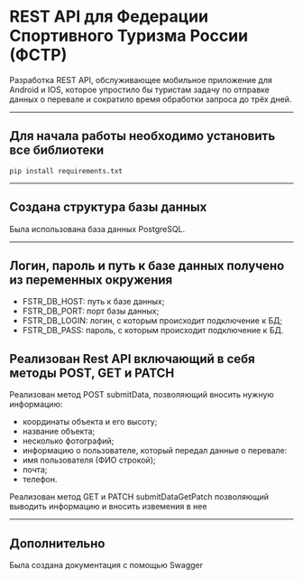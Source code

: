 # REST API для Федерации Спортивного Туризма России (ФСТР)
Разработка REST API, обслуживающее мобильное приложение для Android и IOS, которое упростило бы туристам задачу по отправке данных о перевале и сократило время обработки запроса до трёх дней.
***
## Для начала работы необходимо установить все библиотеки
```
pip install requirements.txt
```
***

## Создана структура базы данных
Была использована база данных PostgreSQL.
***
## Логин, пароль и путь к базе данных получено из переменных окружения
* FSTR_DB_HOST: путь к базе данных;
* FSTR_DB_PORT: порт базы данных;
* FSTR_DB_LOGIN: логин, с которым происходит подключение к БД;
* FSTR_DB_PASS: пароль, с которым происходит подключение к БД.
## Реализован Rest API включающий в себя методы POST, GET и PATCH
Реализован метод POST submitData, позволяющий вносить нужную информацию:
* координаты объекта и его высоту;
* название объекта;
* несколько фотографий;
* информацию о пользователе, который передал данные о перевале:
* имя пользователя (ФИО строкой);
* почта;
* телефон.

Реализован метод GET и PATCH submitDataGetPatch позволяющий выводить информацию и вносить извемения в нее
***
## Дополнительно
Была создана документация с помощью Swagger

